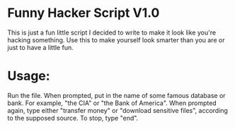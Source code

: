 # Funny Hacker Script V1.0

This is just a fun little script I decided to write to make it look like you're
hacking something. Use this to make yourself look smarter than you are or just
to have a little fun.

# Usage:

Run the file. When prompted, put in the name of some famous database or bank.
For example, "the CIA" or "the Bank of America". When prompted again, type
either "transfer money" or "download sensitive files", according to the
supposed source. To stop, type "end".
